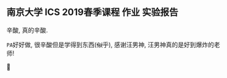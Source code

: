 ## 南京大学 ICS 2019春季课程 作业 实验报告



辛酸, 真的辛酸.

`PA`好好做, 很辛酸但是学得到东西(~~似乎~~), 感谢汪男神, 汪男神真的是好到爆炸的老师!

:night_with_stars: